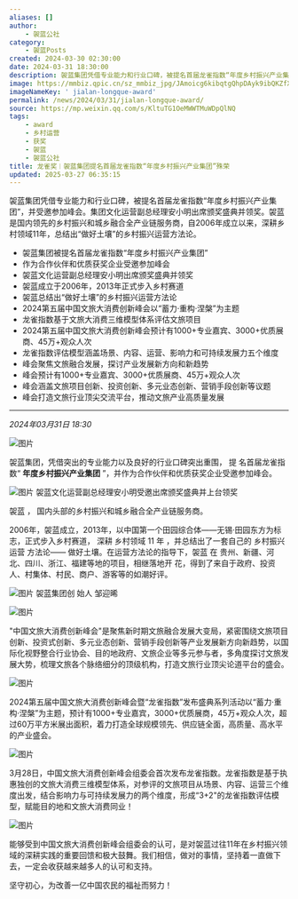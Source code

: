 ```yaml
---
aliases: []
author:
    - 袈蓝公社
category:
    - 袈蓝Posts
created: 2024-03-30 02:30:00
date: 2024-03-31 18:30:00
description: 袈蓝集团凭借专业能力和行业口碑，被提名首届龙雀指数“年度乡村振兴产业集团”，并受邀参加峰会。
image: https://mmbiz.qpic.cn/sz_mmbiz_jpg/JAmoicg6kibqtgQhpDAyk9ibQKZfX1VIOTvNiapdKMCznFic7kCeaOfSiaauILkJIvIFRZShY2iagicicia9CYN6EfTNJZrQ/0?wx_fmt=jpeg
imageNameKey: ' jialan-longque-award'
permalink: /news/2024/03/31/jialan-longque-award/
source: https://mp.weixin.qq.com/s/KltuTG1OeMWWTMuWDpQlNQ
tags:
    - award
    - 乡村运营
    - 获奖
    - 袈蓝
    - 袈蓝公社
title: 龙雀奖︱袈蓝集团提名首届龙雀指数“年度乡村振兴产业集团”殊荣
updated: 2025-03-27 06:35:15
---
```


袈蓝集团凭借专业能力和行业口碑，被提名首届龙雀指数“年度乡村振兴产业集团”，并受邀参加峰会。集团文化运营副总经理安小明出席颁奖盛典并领奖。袈蓝是国内领先的乡村振兴和城乡融合全产业链服务商，自2006年成立以来，深耕乡村领域11年，总结出“做好土壤”的乡村振兴运营方法论。

<!--more-->

- 袈蓝集团被提名首届龙雀指数“年度乡村振兴产业集团”
- 作为合作伙伴和优质获奖企业受邀参加峰会
- 袈蓝文化运营副总经理安小明出席颁奖盛典并领奖
- 袈蓝成立于2006年，2013年正式步入乡村赛道
- 袈蓝总结出“做好土壤”的乡村振兴运营方法论
- 2024第五届中国文旅大消费创新峰会以“蓄力·重构·涅槃”为主题
- 龙雀指数基于文旅大消费三维模型体系评估文旅项目
- 2024第五届中国文旅大消费创新峰会预计有1000+专业嘉宾、3000+优质展商、45万+观众人次
- 龙雀指数评估模型涵盖场景、内容、运营、影响力和可持续发展力五个维度
- 峰会聚焦文旅融合发展，探讨产业发展新方向和新趋势
- 峰会预计有1000+专业嘉宾、3000+优质展商、45万+观众人次
- 峰会涵盖文旅项目创新、投资创新、多元业态创新、营销手段创新等议题
- 峰会打造文旅行业顶尖交流平台，推动文旅产业高质量发展

---

_2024年03月31日 18:30_

![图片](https://mmbiz.qpic.cn/sz_mmbiz_jpg/JAmoicg6kibqtgQhpDAyk9ibQKZfX1VIOTv8e5cDDIShTcuia7icL8k2IFYZQQPJbSfibKgUuzdLWvtFpbvSosahvLxw/640?wx_fmt=jpeg&from=appmsg&tp=webp&wxfrom=5&wx_lazy=1&wx_co=1)

袈蓝集团，凭借突出的专业能力以及良好的行业口碑突出重围， 提 名首届龙雀指数“ **年度乡村振兴产业集团** ”，并作为合作伙伴和优质获奖企业受邀参加峰会。

![图片](https://mmbiz.qpic.cn/sz_mmbiz_jpg/JAmoicg6kibqtgQhpDAyk9ibQKZfX1VIOTvOibAIqdyrvxZzr1UxROcxt2Y8xsAicOwibObxNwicqyozLHb7OnytNl7Rg/640?wx_fmt=jpeg&from=appmsg&tp=webp&wxfrom=5&wx_lazy=1&wx_co=1) 袈蓝文化运营副总经理安小明受邀出席颁奖盛典并上台领奖

袈蓝 ， 国内头部的乡村振兴和城乡融合全产业链服务商。

2006年，袈蓝成立，2013年，以中国第一个田园综合体——无锡·田园东方为标志，正式步入乡村赛道， 深耕 乡村领域 11 年 ，并总结出了一套自己的 乡村振兴运营 方法论—— 做好土壤。在运营方法论的指导下，袈蓝 在 贵州、新疆、河北、四川、浙江、福建等地的项目，相继落地开 花，得到了来自于政府、投资人、村集体、村民、商户、游客等的如潮好评。

![图片](https://mmbiz.qpic.cn/sz_mmbiz_png/JAmoicg6kibquY2kbGvZWNlIvS4CmHZNrGewtC1POuhCJcqKQ8n7T26ZGN7QGwAnTuPdY1uHibiaQLpUuGZxrlN84A/640?wx_fmt=png&from=appmsg&tp=webp&wxfrom=5&wx_lazy=1&wx_co=1) 袈蓝集团创 始人 邹迎晞

![图片](https://mmbiz.qpic.cn/sz_mmbiz_jpg/JAmoicg6kibquY2kbGvZWNlIvS4CmHZNrGJenC4WX3vr7I17yRY7cflzNooFo4ZtJDvsy1FSOPfmmAFC90RtgKTQ/640?wx_fmt=jpeg&from=appmsg&tp=webp&wxfrom=5&wx_lazy=1&wx_co=1)

"中国文旅大消费创新峰会"是聚焦新时期文旅融合发展大变局，紧密围绕文旅项目创新、投资式创新、多元业态创新、营销手段创新等产业发展新方向新趋势，以国际化视野整合行业协会、目的地政府、文旅企业等多元参与者，多角度探讨文旅发展大势，梳理文旅各个脉络细分的顶级机构，打造文旅行业顶尖论道平台的盛会。

![图片](https://mmbiz.qpic.cn/sz_mmbiz_png/JAmoicg6kibquY2kbGvZWNlIvS4CmHZNrGrhWjC85NGsrY830HCibQGVTwzBMpU0CLk7KAqBELR1jf911iaGLEeIxw/640?wx_fmt=png&from=appmsg&tp=webp&wxfrom=5&wx_lazy=1&wx_co=1)

2024第五届中国文旅大消费创新峰会暨“龙雀指数”发布盛典系列活动以“蓄力·重构·涅槃”为主题，预计有1000+专业嘉宾，3000+优质展商，45万+观众人次，超过60万平方米展出面积，着力打造全球规模领先、供应链全面，高质量、高水平的产业盛会。

![图片](https://mmbiz.qpic.cn/sz_mmbiz_png/JAmoicg6kibqtgQhpDAyk9ibQKZfX1VIOTvxsRPwYATnODM6RoPuHrh1OzryICLZ8y0a0bfxgHyk59kOHVGOz5EpQ/640?wx_fmt=png&from=appmsg&tp=webp&wxfrom=5&wx_lazy=1&wx_co=1)

3月28日，中国文旅大消费创新峰会组委会首次发布龙雀指数。龙雀指数是基于执惠独创的文旅大消费三维模型体系，对参评的文旅项目从场景、内容、运营三个维度出发，结合影响力与可持续发展力的两个维度，形成“3+2"的龙雀指数评估模型，赋能目的地和文旅大消费同业！

![图片](https://mmbiz.qpic.cn/sz_mmbiz_jpg/JAmoicg6kibqtgQhpDAyk9ibQKZfX1VIOTvaEZBdnriaoVPunFtmRa4lMbqR6mD8b8ZZ30bOdib6jaCcBWezwLTWMibQ/640?wx_fmt=jpeg&from=appmsg&tp=webp&wxfrom=5&wx_lazy=1&wx_co=1)

能够受到中国文旅大消费创新峰会组委会的认可，是对袈蓝过往11年在乡村振兴领域的深耕实践的重要回馈和极大鼓舞。我们相信，做对的事情，坚持着一直做下去，一定会收获越来越多人的认可和支持。

坚守初心，为改善一亿中国农民的福祉而努力！
